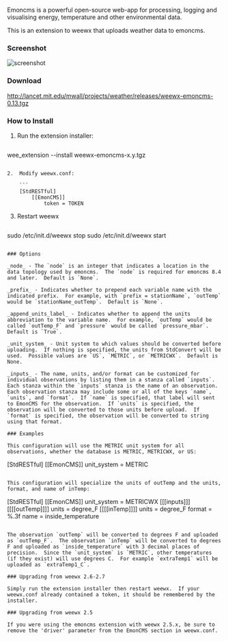 Emoncms is a powerful open-source web-app for processing, logging and visualising energy, temperature and other environmental data.

This is an extension to weewx that uploads weather data to emoncms.

### Screenshot
![screenshot](http://lancet.mit.edu/mwall/projects/weather/weewx-on-emoncms.png)

### Download

http://lancet.mit.edu/mwall/projects/weather/releases/weewx-emoncms-0.13.tgz

### How to Install

1.  Run the extension installer:

    ```
wee_extension --install weewx-emoncms-x.y.tgz
```

2.  Modify weewx.conf:

    ```
    [StdRESTful]
        [[EmonCMS]]
            token = TOKEN
```

3.  Restart weewx

    ```
sudo /etc/init.d/weewx stop
sudo /etc/init.d/weewx start
```

### Options

_node_ - The `node` is an integer that indicates a location in the data topology used by emoncms.  The `node` is required for emoncms 8.4 and later.  Default is `None`.

_prefix_ - Indicates whether to prepend each variable name with the indicated prefix.  For example, with `prefix = stationName`, `outTemp` would be `stationName_outTemp`.  Default is `None`.

_append_units_label_ - Indicates whether to append the units abbreviation to the variable name.  For example, `outTemp` would be called `outTemp_F` and `pressure` would be called `pressure_mbar`.  Default is `True`.

_unit_system_ - Unit system to which values should be converted before uploading.  If nothing is specified, the units from StdConvert will be used.  Possible values are `US`, `METRIC`, or `METRICWX`.  Default is None.

_inputs_ - The name, units, and/or format can be customized for individual observations by listing them in a stanza called `inputs`.  Each stanza within the `inputs` stanza is the name of an observation.  Each observation stanza may include some or all of the keys `name`, `units`, and `format`.  If `name` is specified, that label will sent to EmonCMS for the observation.  If `units` is specified, the observation will be converted to those units before upload.  If `format` is specified, the observation will be converted to string using that format.

### Examples

This configuration will use the METRIC unit system for all observations, whether the database is METRIC, METRICWX, or US:

```
[StdRESTful]
    [[EmonCMS]]
        unit_system = METRIC
```

This configuration will specialize the units of outTemp and the units, format, and name of inTemp:

```
[StdRESTful]
    [[EmonCMS]]
        unit_system = METRICWX
        [[[inputs]]]
            [[[[outTemp]]]]
                units = degree_F
            [[[[inTemp]]]]
                units = degree_F
                format = %.3f
                name = inside_temperature
```

The observation `outTemp` will be converted to degrees F and uploaded as `outTemp_F`.  The observation `inTemp` will be converted to degrees F and uploaded as `inside_temperature` with 3 decimal places of precision.  Since the `unit_system` is `METRIC`, other temperatures (if they exist) will use degrees C.  For example `extraTemp1` will be uploaded as `extraTemp1_C`.

### Upgrading from weewx 2.6-2.7

Simply run the extension installer then restart weewx.  If your weewx.conf already contained a token, it should be remembered by the installer.

### Upgrading from weewx 2.5

If you were using the emoncms extension with weewx 2.5.x, be sure to remove the 'driver' parameter from the EmonCMS section in weewx.conf.